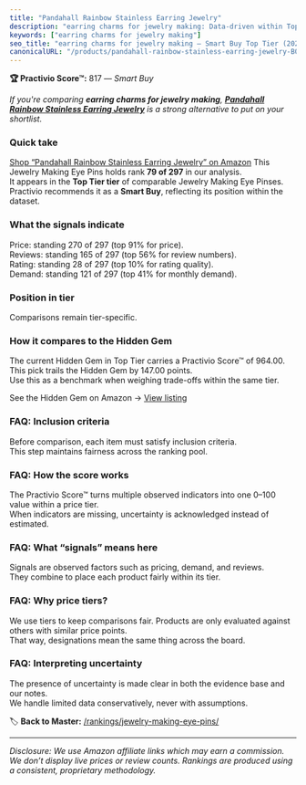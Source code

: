 ```yaml
---
title: "Pandahall Rainbow Stainless Earring Jewelry"
description: "earring charms for jewelry making: Data-driven within Top Tier ranking using the Practivio Score™. Positioned by quality, value, demand, findability, momentum."
keywords: ["earring charms for jewelry making"]
seo_title: "earring charms for jewelry making — Smart Buy Top Tier (2025)"
canonicalURL: "/products/pandahall-rainbow-stainless-earring-jewelry-B09N8X88S7/"
---
```


**🏆 Practivio Score™:** 817 — _Smart Buy_


*If you're comparing **earring charms for jewelry making**, **[Pandahall Rainbow Stainless Earring Jewelry](https://www.amazon.com/dp/B09N8X88S7?tag=practivio-20)** is a strong alternative to put on your shortlist.*
### Quick take
[Shop “Pandahall Rainbow Stainless Earring Jewelry” on Amazon](https://www.amazon.com/dp/B09N8X88S7?tag=practivio-20)
This Jewelry Making Eye Pins holds rank **79 of 297** in our analysis.  
It appears in the **Top Tier tier** of comparable Jewelry Making Eye Pinses.  
Practivio recommends it as a **Smart Buy**, reflecting its position within the dataset.

### What the signals indicate
Price: standing 270 of 297 (top 91% for price).  
Reviews: standing 165 of 297 (top 56% for review numbers).  
Rating: standing 28 of 297 (top 10% for rating quality).  
Demand: standing 121 of 297 (top 41% for monthly demand).

### Position in tier
Comparisons remain tier-specific.

### How it compares to the Hidden Gem
The current Hidden Gem in Top Tier carries a Practivio Score™ of 964.00.  
This pick trails the Hidden Gem by 147.00 points.  
Use this as a benchmark when weighing trade-offs within the same tier.  

See the Hidden Gem on Amazon → [View listing](https://www.amazon.com/dp/B07543G29V?tag=practivio-20)

### FAQ: Inclusion criteria
Before comparison, each item must satisfy inclusion criteria.  
This step maintains fairness across the ranking pool.

### FAQ: How the score works
The Practivio Score™ turns multiple observed indicators into one 0–100 value within a price tier.  
When indicators are missing, uncertainty is acknowledged instead of estimated.

### FAQ: What “signals” means here
Signals are observed factors such as pricing, demand, and reviews.  
They combine to place each product fairly within its tier.

### FAQ: Why price tiers?
We use tiers to keep comparisons fair. Products are only evaluated against others with similar price points.  
That way, designations mean the same thing across the board.

### FAQ: Interpreting uncertainty
The presence of uncertainty is made clear in both the evidence base and our notes.  
We handle limited data conservatively, never with assumptions.


🏷️ **Back to Master:** [/rankings/jewelry-making-eye-pins/](/rankings/jewelry-making-eye-pins/)

---
_Disclosure: We use Amazon affiliate links which may earn a commission. We don’t display live prices or review counts. Rankings are produced using a consistent, proprietary methodology._
